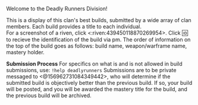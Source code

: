 Welcome to the Deadly Runners Division!

This is a display of this clan's best builds, submitted by a wide array of clan members.  Each build provides a title to each individual.  
For a screenshot of a riven, click <:riven:439450118870269954>.
Click :id: to recieve the identification of the build via pm.
The order of information on the top of the build goes as follows: build name, weapon/warframe name, mastery holder.

**Submission Process**
For specifics on what is and is not allowed in build submissions, use:
`!help deadlyrunners`
Submissions are to be private messaged to <@156962731084349442>, who will determine if the submitted build is objectively better than the previous build.  If so, your build will be posted, and  you will be awarded the mastery title for the build, and the previous build will be archived.
